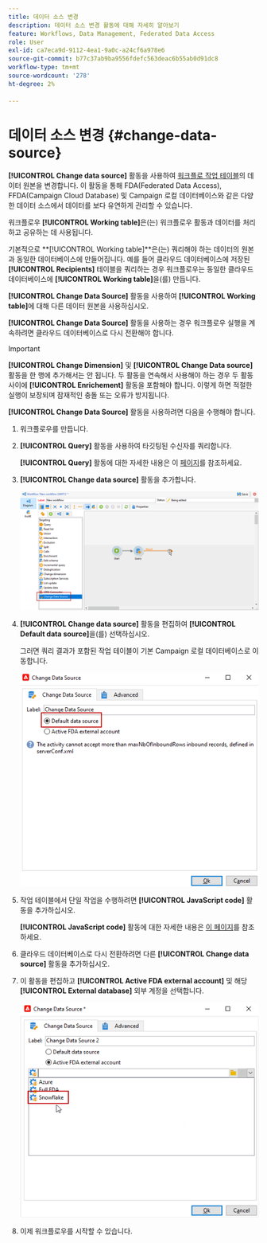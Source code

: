 ```yaml
---
title: 데이터 소스 변경
description: 데이터 소스 변경 활동에 대해 자세히 알아보기
feature: Workflows, Data Management, Federated Data Access
role: User
exl-id: ca7eca9d-9112-4ea1-9a0c-a24cf6a978e6
source-git-commit: b77c37ab9ba9556fdefc563deac6b55ab0d91dc8
workflow-type: tm+mt
source-wordcount: '278'
ht-degree: 2%

---
```


# 데이터 소스 변경 {#change-data-source}

**[!UICONTROL Change data source]** 활동을 사용하여 [워크플로 작업 테이블](use-workflow-data.md#workflow-temporary-work-table)의 데이터 원본을 변경합니다. 이 활동을 통해 FDA(Federated Data Access), FFDA(Campaign Cloud Database) 및 Campaign 로컬 데이터베이스와 같은 다양한 데이터 소스에서 데이터를 보다 유연하게 관리할 수 있습니다.

워크플로우 **[!UICONTROL Working table]**&#x200B;은(는) 워크플로우 활동과 데이터를 처리하고 공유하는 데 사용됩니다.

기본적으로 **[!UICONTROL Working table]**은(는) 쿼리해야 하는 데이터의 원본과 동일한 데이터베이스에 만들어집니다.
예를 들어 클라우드 데이터베이스에 저장된 **[!UICONTROL Recipients]** 테이블을 쿼리하는 경우 워크플로우는 동일한 클라우드 데이터베이스에 **[!UICONTROL Working table]**&#x200B;을(를) 만듭니다.

**[!UICONTROL Change Data Source]** 활동을 사용하여 **[!UICONTROL Working table]**&#x200B;에 대해 다른 데이터 원본을 사용하십시오.

**[!UICONTROL Change Data Source]** 활동을 사용하는 경우 워크플로우 실행을 계속하려면 클라우드 데이터베이스로 다시 전환해야 합니다.

>[!IMPORTANT]
>
>**[!UICONTROL Change Dimension]** 및 **[!UICONTROL Change Data source]** 활동을 한 행에 추가해서는 안 됩니다. 두 활동을 연속해서 사용해야 하는 경우 두 활동 사이에 **[!UICONTROL Enrichement]** 활동을 포함해야 합니다. 이렇게 하면 적절한 실행이 보장되며 잠재적인 충돌 또는 오류가 방지됩니다.

**[!UICONTROL Change Data Source]** 활동을 사용하려면 다음을 수행해야 합니다.

1. 워크플로우를 만듭니다.

1. **[!UICONTROL Query]** 활동을 사용하여 타깃팅된 수신자를 쿼리합니다.

   **[!UICONTROL Query]** 활동에 대한 자세한 내용은 이 [페이지](query.md#create-a-query)를 참조하세요.

1. **[!UICONTROL Change data source]** 활동을 추가합니다.

   ![](assets/change-data-source.png)

1. **[!UICONTROL Change data source]** 활동을 편집하여 **[!UICONTROL Default data source]**&#x200B;을(를) 선택하십시오.

   그러면 쿼리 결과가 포함된 작업 테이블이 기본 Campaign 로컬 데이터베이스로 이동합니다.

   ![](assets/change-data-source_2.png)

1. 작업 테이블에서 단일 작업을 수행하려면 **[!UICONTROL JavaScript code]** 활동을 추가하십시오.

   **[!UICONTROL JavaScript code]** 활동에 대한 자세한 내용은 [이 페이지](sql-code-and-javascript-code.md#javascript-code)를 참조하세요.

1. 클라우드 데이터베이스로 다시 전환하려면 다른 **[!UICONTROL Change data source]** 활동을 추가하십시오.

1. 이 활동을 편집하고 **[!UICONTROL Active FDA external account]** 및 해당 **[!UICONTROL External database]** 외부 계정을 선택합니다.

   ![](assets/change-data-source_3.png)

1. 이제 워크플로우를 시작할 수 있습니다.
